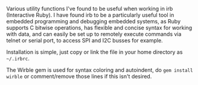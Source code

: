 Various utility functions I've found to be useful when working in irb (Interactive Ruby). I have found irb to be a particularly useful tool in embedded programming and debugging embedded systems, as Ruby supports C bitwise operations, has flexible and concise syntax for working with data, and can easily be set up to remotely execute commands via telnet or serial port, to access SPI and I2C busses for example.

Installation is simple, just copy or link the file in your home directory as `~/.irbrc`.

The Wirble gem is used for syntax coloring and autoindent, do `gem install wirble` or comment/remove those lines if this isn't desired.


